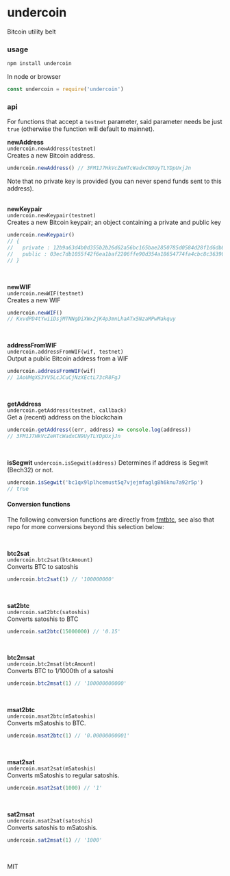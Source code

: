 # undercoin
Bitcoin utility belt

### usage
```bash
npm install undercoin
```
In node or browser
```javascript
const undercoin = require('undercoin')
```

### api
<a name="api"></a>

For functions that accept a `testnet` parameter, said parameter needs be just `true` (otherwise the function will default to mainnet).


**newAddress**   
`undercoin.newAddress(testnet)`  
Creates a new Bitcoin address.  

```javascript
undercoin.newAddress() // 3FM1J7HkVcZeHTcWadxCN9UyTLYDpUxjJn
```
Note that no private key is provided (you can never spend funds sent to this address).   
<br>   

**newKeypair**  
`undercoin.newKeypair(testnet)`  
Creates a new Bitcoin keypair; an object containing a private and public key  
```javascript
undercoin.newKeypair() 
// {
//   private : 12b9a63d4b0d355b2b26d62a56bc165bae2850785d0584d28f1d6db86c66616e,
//   public : 03ec7db1055f42f6ea1baf2206ffe90d354a18654774fa4cbc8c36390dfdab73ee
// }
```
<br>  
   
**newWIF**  
`undercoin.newWIF(testnet)`  
Creates a new WIF 
```javascript
undercoin.newWIF() 
// KxvdPD4tYwiiDsjMTNNgDiXWx2jK4p3mnLhaATx5NzaMPwMakquy
```
<br>  
  

**addressFromWIF**   
`undercoin.addressFromWIF(wif, testnet)`  
Output a public Bitcoin address from a WIF

```javascript
undercoin.addressFromWIF(wif)
// 1AoUMgXS3YV5LcJCuCjNzXEctL73cR8FgJ
```
<br>


**getAddress**   
`undercoin.getAddress(testnet, callback)`  
Get a (recent) address on the blockchain

```javascript
undercoin.getAddress((err, address) => console.log(address))
// 3FM1J7HkVcZeHTcWadxCN9UyTLYDpUxjJn
```
<br>  

**isSegwit**
`undercoin.isSegwit(address)`
Determines if address is Segwit (Bech32) or not.

```javascript 
undercoin.isSegwit('bc1qx9lplhcemust5q7vjejmfaglg8h6knu7a92r5p')
// true
```



#### Conversion functions

The following conversion functions are directly from [fmtbtc], see also that repo for more conversions beyond this selection below:  

<br>

**btc2sat**   
`undercoin.btc2sat(btcAmount)`  
Converts BTC to satoshis

```javascript
undercoin.btc2sat(1) // '100000000'
```
<br>

**sat2btc**   
`undercoin.sat2btc(satoshis)`  
Converts satoshis to BTC

```javascript
undercoin.sat2btc(15000000) // '0.15'
```
<br>

**btc2msat**   
`undercoin.btc2msat(btcAmount)`  
Converts BTC to 1/1000th of a satoshi

```javascript
undercoin.btc2msat(1) // '100000000000'
```
<br>


**msat2btc**   
`undercoin.msat2btc(mSatoshis)`  
Converts mSatoshis to BTC. 

```javascript
undercoin.msat2btc(1) // '0.00000000001'
```
<br>

**msat2sat**   
`undercoin.msat2sat(mSatoshis)`  
Converts mSatoshis to regular satoshis. 

```javascript
undercoin.msat2sat(1000) // '1'
```
<br>


**sat2msat**   
`undercoin.msat2sat(satoshis)`  
Converts satoshis to mSatoshis. 

```javascript
undercoin.sat2msat(1) // '1000'
```
<br>



MIT


[BigNumber]: https://mathjs.org/docs/datatypes/bignumbers.html
[fmtbtc]: https://github.com/shesek/fmtbtc 
